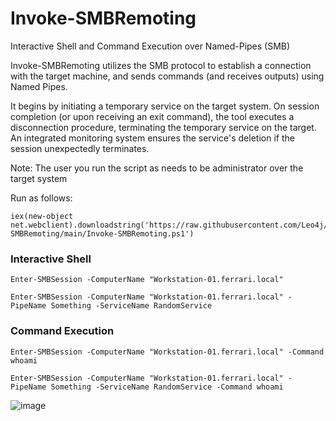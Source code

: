 # Invoke-SMBRemoting
Interactive Shell and Command Execution over Named-Pipes (SMB)

Invoke-SMBRemoting utilizes the SMB protocol to establish a connection with the target machine, and sends commands (and receives outputs) using Named Pipes.

It begins by initiating a temporary service on the target system. On session completion (or upon receiving an exit command), the tool executes a disconnection procedure, terminating the temporary service on the target. An integrated monitoring system ensures the service's deletion if the session unexpectedly terminates.

Note: The user you run the script as needs to be administrator over the target system

Run as follows:

```
iex(new-object net.webclient).downloadstring('https://raw.githubusercontent.com/Leo4j/Invoke-SMBRemoting/main/Invoke-SMBRemoting.ps1')
```

### Interactive Shell
```
Enter-SMBSession -ComputerName "Workstation-01.ferrari.local"
```
```
Enter-SMBSession -ComputerName "Workstation-01.ferrari.local" -PipeName Something -ServiceName RandomService
```

### Command Execution
```
Enter-SMBSession -ComputerName "Workstation-01.ferrari.local" -Command whoami
```
```
Enter-SMBSession -ComputerName "Workstation-01.ferrari.local" -PipeName Something -ServiceName RandomService -Command whoami
```

![image](https://github.com/Leo4j/Invoke-SMBRemoting/assets/61951374/5262c28a-f375-42ef-8f59-ddceb2edad8a)


